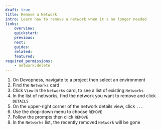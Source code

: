```yaml
---
draft: true
title: Remove a Network
intro: Learn how to remove a network when it's no longer needed
links:
    overview:
    quickstart:
    previous:
    next:
    guides:
    related:
    featured:
required_permissions:
    - network:delete
---
```


1. On Devopness, navigate to a project then select an environment
1. Find the `Networks` card
1. Click `View` in the `Networks` card, to see a list of existing `Networks`
1. In the list of networks, find the network you want to remove and click `DETAILS`
1. On the upper-right corner of the network details view, click `...`
1. Use the drop-down menu to choose `REMOVE`
1. Follow the prompts then click `REMOVE`
1. In the `Networks` list, the recently removed `Network` will be gone
